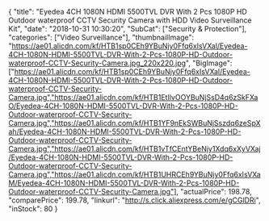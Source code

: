 {
	"title": "Eyedea 4CH 1080N HDMI 5500TVL DVR With 2 Pcs 1080P HD Outdoor waterproof CCTV Security Camera with HDD Video Surveillance Kit",
	"date": "2018-10-31 10:30:20",
	"SubCat": ["Security & Protection"],
	"categories": ["Video Surveillance"],
	"thumbnailImage": "https://ae01.alicdn.com/kf/HTB1sp0CEh9YBuNjy0Ffq6xIsVXal/Eyedea-4CH-1080N-HDMI-5500TVL-DVR-With-2-Pcs-1080P-HD-Outdoor-waterproof-CCTV-Security-Camera.jpg_220x220.jpg",
	"BigImage": ["https://ae01.alicdn.com/kf/HTB1sp0CEh9YBuNjy0Ffq6xIsVXal/Eyedea-4CH-1080N-HDMI-5500TVL-DVR-With-2-Pcs-1080P-HD-Outdoor-waterproof-CCTV-Security-Camera.jpg","https://ae01.alicdn.com/kf/HTB1EtIlvOOYBuNjSsD4q6zSkFXaO/Eyedea-4CH-1080N-HDMI-5500TVL-DVR-With-2-Pcs-1080P-HD-Outdoor-waterproof-CCTV-Security-Camera.jpg","https://ae01.alicdn.com/kf/HTB1YF9nEkSWBuNjSszdq6zeSpXah/Eyedea-4CH-1080N-HDMI-5500TVL-DVR-With-2-Pcs-1080P-HD-Outdoor-waterproof-CCTV-Security-Camera.jpg","https://ae01.alicdn.com/kf/HTB1vTfCEntYBeNjy1Xdq6xXyVXaj/Eyedea-4CH-1080N-HDMI-5500TVL-DVR-With-2-Pcs-1080P-HD-Outdoor-waterproof-CCTV-Security-Camera.jpg","https://ae01.alicdn.com/kf/HTB1UHRCEh9YBuNjy0Ffq6xIsVXaM/Eyedea-4CH-1080N-HDMI-5500TVL-DVR-With-2-Pcs-1080P-HD-Outdoor-waterproof-CCTV-Security-Camera.jpg"],
	"actualPrice": 198.78,
	"comparePrice": 199.78,
	"linkurl": "http://s.click.aliexpress.com/e/gCGlDRi",
	"inStock": 80
}
